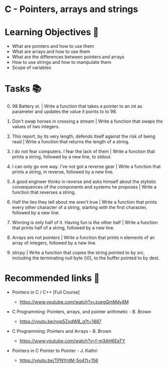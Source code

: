 # C - Pointers, arrays and strings

# Learning Objectives 🎯

- What are pointers and how to use them
- What are arrays and how to use them
- What are the differences between pointers and arrays
- How to use strings and how to manipulate them
- Scope of variables

# Tasks 📚

0. 98 Battery st. | Write a function that takes a pointer to an int as parameter and updates the value it points to to 98.

1. Don't swap horses in crossing a stream | Write a function that swaps the values of two integers.

2. This report, by its very length, defends itself against the risk of being read | Write a function that returns the length of a string.

3. I do not fear computers. I fear the lack of them | Write a function that prints a string, followed by a new line, to stdout.

4. I can only go one way. I've not got a reverse gear | Write a function that prints a string, in reverse, followed by a new line.

5. A good engineer thinks in reverse and asks himself about the stylistic consequences of the components and systems he proposes | Write a function that reverses a string.

6. Half the lies they tell about me aren't true | Write a function that prints every other character of a string, starting with the first character, followed by a new line.

7. Winning is only half of it. Having fun is the other half | Write a function that prints half of a string, followed by a new line.

8. Arrays are not pointers | Write a function that prints n elements of an array of integers, followed by a new line.

9. strcpy | Write a function that copies the string pointed to by src, including the terminating null byte (\0), to the buffer pointed to by dest.

# Recommended links 🔗

- Pointers in C / C++ [Full Course] 
	- https://www.youtube.com/watch?v=zuegQmMdy8M

- C Programming: Pointers, arrays, and pointer arithmetic - B. Brown
	
	- https://youtu.be/nop5ZodWB_g?t=1887

- C Programming: Pointers and Arrays - B. Brown 

	-  https://www.youtube.com/watch?v=f-m3AH6EeTY

- Pointers in C Pointer to Pointer - J. Kathri
	- https://youtu.be/TPNYntM-5o4?t=156
